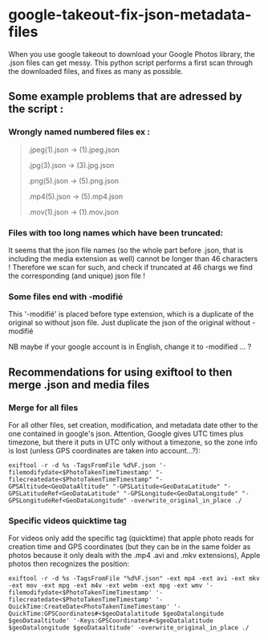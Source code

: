 # google-takeout-fix-json-metadata-files
When you use google takeout to download your Google Photos library, the .json files can get messy. This python script performs a first scan through the downloaded files, and fixes as many as possible. 

## Some example problems that are adressed by the script :

### Wrongly named numbered files ex :
>.jpeg(1).json ->  (1).jpeg.json
>
>.jpg(3).json  -> (3).jpg.json
>
>.png(5).json -> (5).png.json
>
>.mp4(5).json -> (5).mp4.json
>
>.mov(1).json -> (1).mov.json


### Files with too long names which have been truncated:

It seems that the json file names (so the whole part before .json, that is including the media extension as well) cannot be longer than 46 characters ! Therefore we scan for such, and check if truncated at 46 chargs we find the corresponding (and unique) json file ! 


### Some files end with -modifié

This '-modifié' is placed before type extension, which is a duplicate of the original so without json file. Just duplicate the json of the original without -modifié

NB maybe if your google account is in English, change it to -modified ... ?

## Recommendations for using exiftool to then merge .json and media files

### Merge for all files

For all other files, set creation, modification, and metadata date other to the one contained in google's json. Attention, Google gives UTC times plus timezone, but there it puts in UTC only without a timezone, so the zone info is lost (unless GPS coordinates are taken into account...?):

`
exiftool -r -d %s -TagsFromFile %d%F.json '-filemodifydate<$PhotoTakenTimeTimestamp' "-filecreatedate<$PhotoTakenTimeTimestamp" "-GPSAltitude<GeoDataAltitude" "-GPSLatitude<GeoDataLatitude" "-GPSLatitudeRef<GeoDataLatitude" "-GPSLongitude<GeoDataLongitude" "-GPSLongitudeRef<GeoDataLongitude" -overwrite_original_in_place ./
`

### Specific videos quicktime tag

For videos only add the specific tag (quicktime) that apple photo reads for creation time and GPS coordinates (but they can be in the same folder as photos because it only deals with the .mp4 .avi and .mkv extensions), Apple photos then recognizes the position:

`
exiftool -r -d %s -TagsFromFile "%d%F.json" -ext mp4 -ext avi -ext mkv -ext mov -ext mpg -ext m4v -ext webm -ext mpg -ext wmv '-filemodifydate<$PhotoTakenTimeTimestamp' '-filecreatedate<$PhotoTakenTimeTimestamp' '-QuickTime:CreateDate<PhotoTakenTimeTimestamp' '-QuickTime:GPSCoordinates#<$geoDatalatitude $geoDatalongitude $geoDataaltitude' '-Keys:GPSCoordinates#<$geoDatalatitude $geoDatalongitude $geoDataaltitude' -overwrite_original_in_place ./
`




